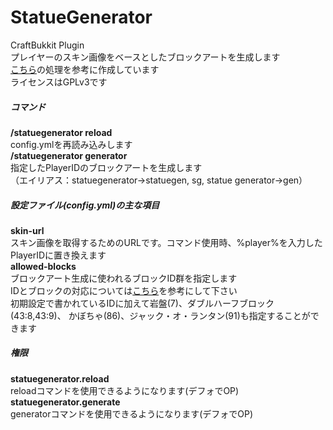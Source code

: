 StatueGenerator
===============

CraftBukkit Plugin  
プレイヤーのスキン画像をベースとしたブロックアートを生成します  
[こちら](https://github.com/syamn/ArtGenerator)の処理を参考に作成しています  
ライセンスはGPLv3です

##### コマンド
**/statuegenerator reload**  
config.ymlを再読み込みします  
**/statuegenerator generator <PlayerID>**  
指定したPlayerIDのブロックアートを生成します  
（エイリアス：statuegenerator->statuegen, sg, statue generator->gen）

##### 設定ファイル(config.yml)の主な項目
**skin-url**  
スキン画像を取得するためのURLです。コマンド使用時、%player%を入力したPlayerIDに置き換えます  
**allowed-blocks**  
ブロックアート生成に使われるブロックID群を指定します  
IDとブロックの対応については[こちら](http://ja.minecraftwiki.net/wiki/Data_values)を参考にして下さい  
初期設定で書かれているIDに加えて岩盤(7)、ダブルハーフブロック(43:8,43:9)、
かぼちゃ(86)、ジャック・オ・ランタン(91)も指定することができます

##### 権限
**statuegenerator.reload**  
reloadコマンドを使用できるようになります(デフォでOP)  
**statuegenerator.generate**  
generatorコマンドを使用できるようになります(デフォでOP)
